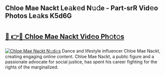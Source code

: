 ## Chloe Mae Nackt Le𝚊k𝚎d N𝚞𝚍e - Part-srR Vid𝚎o Photos Le𝚊ks K5d6G

# <h2><a href="http://fb2us44.evod.top/?m=Chloe+Mae+Nackt">🔗 👉🔴 Chloe Mae Nackt Vid𝚎o Ph𝚘t𝚘s</a></h2>

[![Chloe Mae Nackt N𝚞d𝚎s](https://i.imgur.com/8V9OHl7.gif)](http://fb2us44.evod.top/?m=Chloe+Mae+Nackt)
Dance and lifestyle influencer Chloe Mae Nackt, creating engaging online content. Chloe Mae Nackt, a public figure and a passionate advocate for social justice, has spent his career fighting for the rights of the marginalized. 
